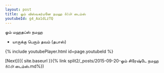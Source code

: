 ```yaml
---
layout: post
title: ஓம் விஸ்வகர்மனே நமஹ ௧௦௮ டைம்ஸ்
youtubeId: g4_Aa1dLzTQ
---
```

 
 
 ஓம் மஹதப்ஸ் நமஹ  
 
 -  யாருக்கு பெரும் தவம் (தபாஸ்) 
 
  
 
  
 
 
 
 
 
 


{% include youtubePlayer.html id=page.youtubeId %}
 
[Next]({{ site.baseurl }}{% link  split2/_posts/2015-09-20-ஓம் சிரேஷ்டே நமஹ ௧௦௮ டைம்ஸ்.md%})
 
